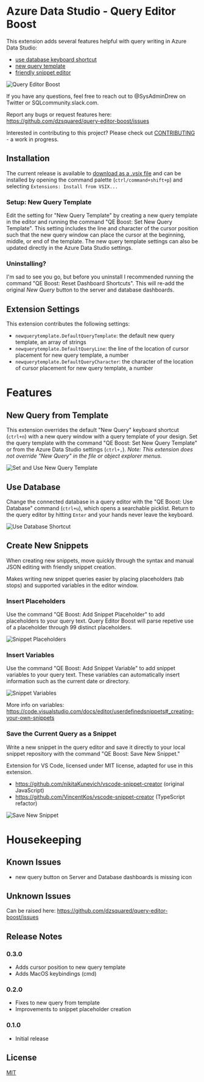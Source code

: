 # Azure Data Studio - Query Editor Boost

This extension adds several features helpful with query writing in Azure Data Studio:
* [use database keyboard shortcut](#use-database)
* [new query template](#new-query-from-template)
* [friendly snippet editor](#create-new-snippets)

![Query Editor Boost](https://raw.githubusercontent.com/dzsquared/query-editor-boost/master/images/QEboost_wide200.png)


If you have any questions, feel free to reach out to @SysAdminDrew on Twitter or SQLcommunity.slack.com.

Report any bugs or request features here: https://github.com/dzsquared/query-editor-boost/issues

Interested in contributing to this project?  Please check out [CONTRIBUTING](https://github.com/dzsquared/query-editor-boost/blob/master/CONTRIBUTING.md) - a work in progress.


## Installation
The current release is available to [download as a .vsix file](https://github.com/dzsquared/query-editor-boost/releases/download/0.3.0/query-editor-boost-0.3.0.vsix) and can be installed by opening the command palette (`ctrl/command+shift+p`) and selecting `Extensions: Install from VSIX...`

### Setup: New Query Template
Edit the setting for "New Query Template" by creating a new query template in the editor and running the command "QE Boost: Set New Query Template". This setting includes the line and character of the cursor position such that the new query window can place the cursor at the beginning, middle, or end of the template. The new query template settings can also be updated directly in the Azure Data Studio settings.


### Uninstalling?
I'm sad to see you go, but before you uninstall I recommended running the command "QE Boost: Reset Dashboard Shortcuts".  This will re-add the original *New Query* button to the server and database dashboards.


## Extension Settings

This extension contributes the following settings:

* `newquerytemplate.DefaultQueryTemplate`: the default new query template, an array of strings
* `newquerytemplate.DefaultQueryLine`: the line of the location of cursor placement for new query template, a number
* `newquerytemplate.DefaultQueryCharacter`: the character of the location of cursor placement for new query template, a number


# Features

## New Query from Template
This extension overrides the default "New Query" keyboard shortcut (`ctrl+n`) with a new query window with a query template of your design.  Set the query template  with the command "QE Boost: Set New Query Template" or from the Azure Data Studio settings (`ctrl+,`).
*Note: This extension does not override "New Query" in the file  or object explorer menus.*

![Set and Use New Query Template](https://raw.githubusercontent.com/dzsquared/query-editor-boost/master/images/setNewQueryTemplate.gif)


## Use Database
Change the connected database in a query editor with the "QE Boost: Use Database" command (`ctrl+u`), which opens a searchable picklist. Return to the query editor by hitting `Enter` and your hands never leave the keyboard.

![Use Database Shortcut](https://raw.githubusercontent.com/dzsquared/query-editor-boost/master/images/useDatabase.gif)


## Create New Snippets

When creating new snippets, move quickly through the syntax and manual JSON editing with friendly snippet creation.

Makes writing new snippet queries easier by placing placeholders (tab stops) and supported variables in the editor window.

### Insert Placeholders

Use the command "QE Boost: Add Snippet Placeholder" to add placeholders to your query text.  Query Editor Boost will parse repetive use of a placeholder through 99 distinct placeholders.

![Snippet Placeholders](https://raw.githubusercontent.com/dzsquared/query-editor-boost/master/images/snippetPlaceholders.gif)

### Insert Variables

Use the command "QE Boost: Add Snippet Variable" to add snippet variables to your query text.  These variables can automatically insert information such as the current date or directory.

![Snippet Variables](https://raw.githubusercontent.com/dzsquared/query-editor-boost/master/images/snippetVariables.gif)

More info on variables: https://code.visualstudio.com/docs/editor/userdefinedsnippets#_creating-your-own-snippets


### Save the Current Query as a Snippet
Write a new snippet in the query editor and save it directly to your local snippet repository with the command "QE Boost: Save New Snippet."

Extension for VS Code, licensed under MIT license, adapted for use in this extension.
- https://github.com/nikitaKunevich/vscode-snippet-creator (original JavaScript)
- https://github.com/VincentKos/vscode-snippet-creator (TypeScript refactor)

![Save New Snippet](https://raw.githubusercontent.com/dzsquared/query-editor-boost/master/images/snippetSave.gif)




# Housekeeping

## Known Issues

- new query button on Server and Database dashboards is missing icon

## Unknown Issues
Can be raised here: https://github.com/dzsquared/query-editor-boost/issues

## Release Notes

### 0.3.0

- Adds cursor position to new query template
- Adds MacOS keybindings (cmd)

### 0.2.0

- Fixes to new query from template
- Improvements to snippet placeholder creation

### 0.1.0

- Initial release

## License
[MIT](https://github.com/dzsquared/query-editor-boost/blob/master/LICENSE)

